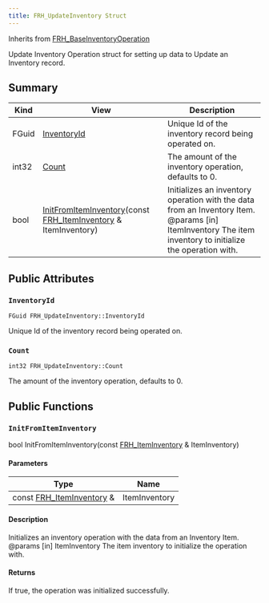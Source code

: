 ```yaml
---
title: FRH_UpdateInventory Struct
---
```

Inherits from [FRH_BaseInventoryOperation](/unreal-plugins/all/structfrh__baseinventoryoperation/#structFRH__BaseInventoryOperation)

Update Inventory Operation struct for setting up data to Update an Inventory record.

## Summary
| Kind | View | Description |
|------|------|-------------|
|FGuid|[InventoryId](/unreal-plugins/all/structfrh__updateinventory/#structFRH__UpdateInventory_1a12dcae9ffba97bf3612c579efab5bc48)|Unique Id of the inventory record being operated on.|
|int32|[Count](/unreal-plugins/all/structfrh__updateinventory/#structFRH__UpdateInventory_1afe4138f30fa8b11f449af55f944f9552)|The amount of the inventory operation, defaults to 0.|
|bool|[InitFromItemInventory](/unreal-plugins/all/structfrh__updateinventory/#structFRH__UpdateInventory_1aff31e7fc1bf79da3f6fcdc58210bd3ed)(const [FRH_ItemInventory](/unreal-plugins/all/structfrh__iteminventory/#structFRH__ItemInventory) & ItemInventory)|Initializes an inventory operation with the data from an Inventory Item. @params [in] ItemInventory The item inventory to initialize the operation with.|
## Public Attributes



### `InventoryId` <a id="structFRH__UpdateInventory_1a12dcae9ffba97bf3612c579efab5bc48"></a>

`FGuid FRH_UpdateInventory::InventoryId`

Unique Id of the inventory record being operated on.




### `Count` <a id="structFRH__UpdateInventory_1afe4138f30fa8b11f449af55f944f9552"></a>

`int32 FRH_UpdateInventory::Count`

The amount of the inventory operation, defaults to 0.





## Public Functions



### `InitFromItemInventory` <a id="structFRH__UpdateInventory_1aff31e7fc1bf79da3f6fcdc58210bd3ed"></a>

bool InitFromItemInventory(const [FRH_ItemInventory](/unreal-plugins/all/structfrh__iteminventory/#structFRH__ItemInventory) & ItemInventory)

#### Parameters

| Type | Name |
|------|------|
|const [FRH_ItemInventory](/unreal-plugins/all/structfrh__iteminventory/#structFRH__ItemInventory) &|ItemInventory|

#### Description

Initializes an inventory operation with the data from an Inventory Item. @params [in] ItemInventory The item inventory to initialize the operation with.



#### Returns
If true, the operation was initialized successfully. 




